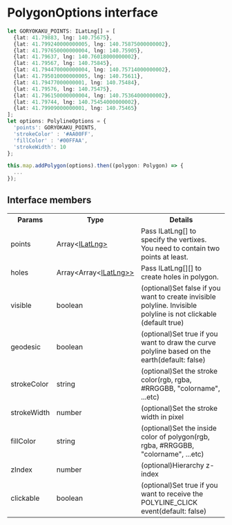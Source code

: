 # PolygonOptions interface

```typescript
let GORYOKAKU_POINTS: ILatLng[] = [
  {lat: 41.79883, lng: 140.75675},
  {lat: 41.799240000000005, lng: 140.75875000000002},
  {lat: 41.797650000000004, lng: 140.75905},
  {lat: 41.79637, lng: 140.76018000000002},
  {lat: 41.79567, lng: 140.75845},
  {lat: 41.794470000000004, lng: 140.75714000000002},
  {lat: 41.795010000000005, lng: 140.75611},
  {lat: 41.79477000000001, lng: 140.75484},
  {lat: 41.79576, lng: 140.75475},
  {lat: 41.796150000000004, lng: 140.75364000000002},
  {lat: 41.79744, lng: 140.75454000000002},
  {lat: 41.79909000000001, lng: 140.75465}
];
let options: PolylineOptions = {
  'points': GORYOKAKU_POINTS,
  'strokeColor' : '#AA00FF',
  'fillColor' : '#00FFAA',
  'strokeWidth': 10
};

this.map.addPolygon(options).then((polygon: Polygon) => {
  ...
});
```

## Interface members

<table>
<tr>
  <th>Params</th>
  <th>Type</th>
  <th>Details</th>
</tr>
<tr>
  <td>points</td>
  <td>Array&lt;<a href="../ilatlng/README.md">ILatLng&gt;</td>
  <td>Pass ILatLng[] to specify the vertixes.<br>You need to contain two points at least.</td>
</tr>
<tr>
  <td>holes</td>
  <td>Array&lt;Array&lt;<a href="../ilatlng/README.md">ILatLng&gt;&gt;</td>
  <td>Pass ILatLng[][] to create holes in polygon.</td>
</tr>
<tr>
  <td>visible</td>
  <td>boolean</td>
  <td>(optional)Set false if you want to create invisible polyline. Invisible polyline is not clickable (default true)</td>
</tr>
<tr>
  <td>geodesic</td>
  <td>boolean</td>
  <td>(optional)Set true if you want to draw the curve polyline based on the earth(default: false)</td>
</tr>
<tr>
  <td>strokeColor</td>
  <td>string</td>
  <td>(optional)Set the stroke color(rgb, rgba, #RRGGBB, "colorname", ...etc)</td>
</tr>
<tr>
  <td>strokeWidth</td>
  <td>number</td>
  <td>(optional)Set the stroke width in pixel</td>
</tr>
<tr>
  <td>fillColor</td>
  <td>string</td>
  <td>(optional)Set the inside color of polygon(rgb, rgba, #RRGGBB, "colorname", ...etc)</td>
</tr>
<tr>
  <td>zIndex</td>
  <td>number</td>
  <td>(optional)Hierarchy z-index</td>
</tr>
<tr>
  <td>clickable</td>
  <td>boolean</td>
  <td>(optional)Set true if you want to receive the POLYLINE_CLICK event(default: false)</td>
</tr>
</table>

